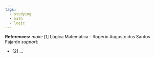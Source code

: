 ```yaml
---
tags:
  - studying
  - math
  - logic
---
```

**References:**
*main:* \[1] Lógica Matemática - Rogério Augusto dos Santos Fajardo
*support:*
- \[2] ...
